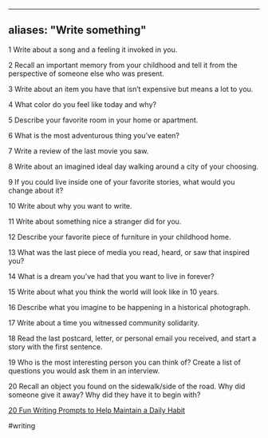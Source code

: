 
---
aliases: "Write something"
---

1 Write about a song and a feeling it invoked in you.

2 Recall an important memory from your childhood and tell it from the perspective of someone else who was present.

3 Write about an item you have that isn’t expensive but means a lot to you.

4 What color do you feel like today and why?

5 Describe your favorite room in your home or apartment.

6 What is the most adventurous thing you’ve eaten?

7 Write a review of the last movie you saw.

8 Write about an imagined ideal day walking around a city of your choosing.

9 If you could live inside one of your favorite stories, what would you change about it?

10 Write about why you want to write.

11 Write about something nice a stranger did for you.

12 Describe your favorite piece of furniture in your childhood home.

13 What was the last piece of media you read, heard, or saw that inspired you?

14 What is a dream you’ve had that you want to live in forever?

15 Write about what you think the world will look like in 10 years.

16 Describe what you imagine to be happening in a historical photograph.

17 Write about a time you witnessed community solidarity.

18 Read the last postcard, letter, or personal email you received, and start a story with the first sentence.

19 Who is the most interesting person you can think of? Create a list of questions you would ask them in an interview.

20 Recall an object you found on the sidewalk/side of the road. Why did someone give it away? Why did they have it to begin with?

[20 Fun Writing Prompts to Help Maintain a Daily Habit](https://www.grammarly.com/blog/fun-writing-prompts/?utm_source=BlogNL&utm_medium=email&utm_campaign=B2C&utm_content=email)

#writing 


